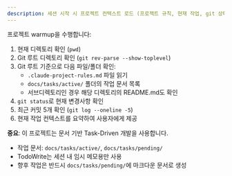 ```yaml
---
description: 세션 시작 시 프로젝트 컨텍스트 로드 (프로젝트 규칙, 현재 작업, git 상태)
---
```


프로젝트 warmup을 수행합니다:

1. 현재 디렉토리 확인 (`pwd`)
2. Git 루트 디렉토리 확인 (`git rev-parse --show-toplevel`)
3. Git 루트 기준으로 다음 파일/폴더 확인:
   - `.claude-project-rules.md` 파일 읽기
   - `docs/tasks/active/` 폴더의 작업 문서 목록
   - 서브디렉토리인 경우 해당 디렉토리의 README.md도 확인
4. `git status`로 현재 변경사항 확인
5. 최근 커밋 5개 확인 (`git log --oneline -5`)
6. 현재 작업 컨텍스트를 요약하여 사용자에게 제공

**중요**: 이 프로젝트는 문서 기반 Task-Driven 개발을 사용합니다.
- 작업 문서: `docs/tasks/active/`, `docs/tasks/pending/`
- TodoWrite는 세션 내 임시 메모용만 사용
- 향후 작업은 반드시 `docs/tasks/pending/`에 마크다운 문서로 생성

